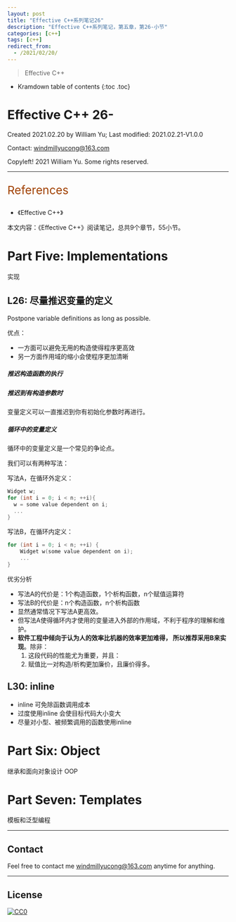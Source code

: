 ```yaml
---
layout: post
title: "Effective C++系列笔记26"
description: "Effective C++系列笔记，第五章，第26-小节"
categories: [c++]
tags: [c++]
redirect_from:
  - /2021/02/20/
---
```


>  Effective C++


* Kramdown table of contents
{:toc .toc}

# Effective C++ 26-

Created 2021.02.20 by William Yu; Last modified: 2021.02.21-V1.0.0

Contact: [windmillyucong@163.com](mailto:windmillyucong@163.com)

Copyleft! 2021 William Yu. Some rights reserved.

---

<p style="color:#A04000;font-size:26px">References</p>

- 《Effective C++》

本文内容：《Effective C++》阅读笔记，总共9个章节，55小节。

# Part Five: Implementations

实现

## L26: 尽量推迟变量的定义

Postpone variable definitions as long as possible.

优点：
- 一方面可以避免无用的构造使得程序更高效
- 另一方面作用域的缩小会使程序更加清晰

##### 推迟构造函数的执行

##### 推迟到有构造参数时

变量定义可以一直推迟到你有初始化参数时再进行。

##### 循环中的变量定义

循环中的变量定义是一个常见的争论点。

我们可以有两种写法：

写法A，在循环外定义：

```c++
Widget w;
for (int i = 0; i < n; ++i){ 
  w = some value dependent on i;
  ...                           
}                  

```

写法B，在循环内定义：

```c++
for (int i = 0; i < n; ++i) {
    Widget w(some value dependent on i);
    ...
}
```

优劣分析
- 写法A的代价是：1个构造函数，1个析构函数，n个赋值运算符
- 写法B的代价是：n个构造函数，n个析构函数
- 显然通常情况下写法A更高效。
- 但写法A使得循环内才使用的变量进入外部的作用域，不利于程序的理解和维护。
- **软件工程中倾向于认为人的效率比机器的效率更加难得， 所以推荐采用B来实现**。除非：
	1.  这段代码的性能尤为重要，并且：
	2.  赋值比一对构造/析构更加廉价，且廉价得多。

## L30: inline

- inline 可免除函数调用成本
- 过度使用inline 会使目标代码大小变大 
- 尽量对小型、被频繁调用的函数使用inline



# Part Six: Object

继承和面向对象设计 OOP







# Part Seven: Templates

模板和泛型编程







-----

## Contact

Feel free to contact me [windmillyucong@163.com](mailto:windmillyucong@163.com) anytime for anything.

-----

## License

[![CC0](http://i.creativecommons.org/p/zero/1.0/88x31.png)](http://creativecommons.org/publicdomain/zero/1.0/)

